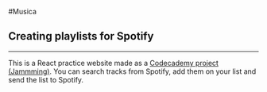#Musica
## Creating playlists for Spotify
---

This is a React practice website made as a [Codecademy project (Jammming)](https://www.codecademy.com/). You can search tracks from Spotify, add them on your list and send the list to Spotify. 

